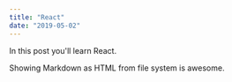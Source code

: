 ```yaml
---
title: "React"
date: "2019-05-02"
---
```


In this post you'll learn React.

Showing Markdown as HTML from file system is awesome.